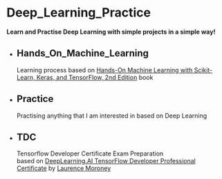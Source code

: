 # Deep_Learning_Practice
**Learn and Practise Deep Learning with simple projects in a simple way!**

* ## Hands_On_Machine_Learning
     Learning process based on [Hands-On Machine Learning with Scikit-Learn, Keras, and TensorFlow, 2nd Edition](https://www.oreilly.com/library/view/hands-on-machine-learning/9781492032632/) book
     
* ## Practice
     Practising anything that I am interested in based on Deep Learning
     
* ## TDC
     Tensorflow Developer Certificate Exam Preparation\
     based on [DeepLearning.AI TensorFlow Developer Professional Certificate](https://www.coursera.org/professional-certificates/tensorflow-in-practice?utm_source=gg&utm_medium=sem&utm_content=01-CatalogDSA-ML1-US&campaignid=12490862811&adgroupid=119269357576&device=c&keyword=&matchtype=&network=g&devicemodel=&adpostion=&creativeid=503940597773&hide_mobile_promo&gclid=CjwKCAjwi6WSBhA-EiwA6NiokwiF5yRknWZadTlPTvcwp__W4jHP0B32UZ3UnqMhnVDUqGYtjeTOTxoCBzwQAvD_BwE) by [Laurence Moroney](https://laurencemoroney.com/about.html)     
